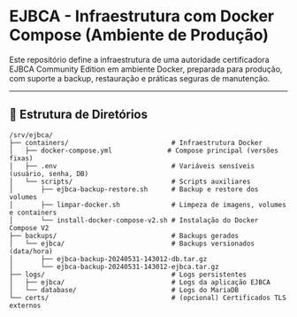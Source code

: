 # EJBCA - Infraestrutura com Docker Compose (Ambiente de Produção)

Este repositório define a infraestrutura de uma autoridade certificadora EJBCA Community Edition em ambiente Docker, preparada para produção, com suporte a backup, restauração e práticas seguras de manutenção.

---

## 📁 Estrutura de Diretórios

```text
/srv/ejbca/
├── containers/                          # Infraestrutura Docker
│   ├── docker-compose.yml              # Compose principal (versões fixas)
│   ├── .env                             # Variáveis sensíveis (usuário, senha, DB)
│   └── scripts/                         # Scripts auxiliares
│       ├── ejbca-backup-restore.sh      # Backup e restore dos volumes
│       ├── limpar-docker.sh             # Limpeza de imagens, volumes e containers
│       └── install-docker-compose-v2.sh # Instalação do Docker Compose V2
├── backups/                             # Backups gerados
│   └── ejbca/                           # Backups versionados (data/hora)
│       ├── ejbca-backup-20240531-143012-db.tar.gz
│       └── ejbca-backup-20240531-143012-ejbca.tar.gz
├── logs/                                # Logs persistentes
│   ├── ejbca/                           # Logs da aplicação EJBCA
│   └── database/                        # Logs do MariaDB
└── certs/                               # (opcional) Certificados TLS externos
